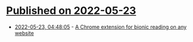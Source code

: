 # [Published on 2022-05-23](index.md)

* [2022-05-23, 04:48:05](https://news.ycombinator.com/item?id=31475420) - [A Chrome extension for bionic reading on any website](https://github.com/ansh/bionic-reading)
